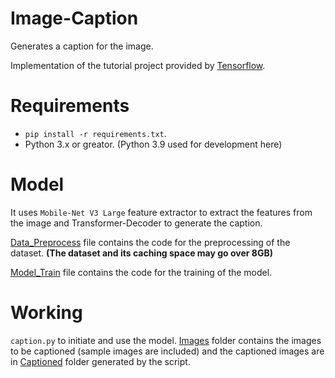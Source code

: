 # Image-Caption
Generates a caption for the image.

Implementation of the tutorial project provided by [Tensorflow](https://www.tensorflow.org/text/tutorials/image_captioning).

# Requirements
- `pip install -r requirements.txt`.
- Python 3.x or greator. (Python 3.9 used for development here)

# Model
It uses `Mobile-Net V3 Large` feature extractor to extract the features from the image and Transformer-Decoder to generate the caption.

[Data_Preprocess](Model/Data_Preprocess.ipynb) file contains the code for the preprocessing of the dataset. **(The dataset and its caching space may go over 8GB)**

[Model_Train](Model/Model_Train.ipynb) file contains the code for the training of the model. 

# Working
`caption.py` to initiate and use the model. [Images](Images) folder contains the images to be captioned (sample images are included) and the captioned images are in [Captioned](Images/Captioned) folder generated by the script.
